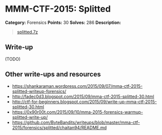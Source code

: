 # MMM-CTF-2015: Splitted

**Category:** Forensics
**Points:** 30
**Solves:** 286
**Description:**

> [splitted.7z](splitted.7z-68ad844f2aab26d3d358ae9fa6c598a2727b0c0056567a288ffcd9414229121c)
>

## Write-up

(TODO)

## Other write-ups and resources

* <https://shankaraman.wordpress.com/2015/09/07/mma-ctf-2015-splitted-writeup-forensics/>
* <http://fadec0d3.blogspot.com/2015/09/mma-ctf-2015-splitted-30.html>
* <http://ctf-for-beginners.blogspot.com/2015/09/write-up-mma-ctf-2015-splitted-30.html>
* <https://0x90r00t.com/2015/09/10/mma-2015-forensics-warmup-splitted-write-up/>
* <https://github.com/ByteBandits/writeups/blob/master/mma-ctf-2015/forensics/splitted/chaitan94/README.md>
